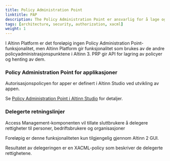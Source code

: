 ```yaml
---
title: Policy Administration Point
linktitle: PAP
description: The Policy Administration Point er ansvarlig for å lage og endre de forskjellige autorisasjonspolicyene som brukes av PDP
tags: [architecture, security, authorization, xacml]
weight: 1
---
```


I Altinn Platform er det foreløpig ingen Policy Administration Point-funksjonalitet, men Altinn Platform gir funksjonalitet som brukes
av de andre policyadministrasjonspunktene i Altinn 3. PRP gir API for lagring av policyer og henting av dem.

### Policy Administration Point for applikasjoner

Autorisasjonspolicyen for apper er definert i Altinn Studio ved utvikling av appen.

Se [Policy Administration Point i Altinn Studio](/altinn-studio/designer/build-app/authorization-rules/) for detaljer.

### Delegerte retningslinjer

Access Management-komponenten vil tillate sluttbrukere å delegere rettigheter til personer, bedriftsbrukere og organisasjoner

Foreløpig er denne funksjonaliteten kun tilgjengelig gjennom Altinn 2 GUI.

Resultatet av delegeringen er en XACML-policy som beskriver de delegerte rettighetene.